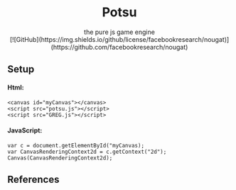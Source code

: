 <div align="center">
<h1>Potsu </h1> the pure js game engine
<br>
[![GitHub](https://img.shields.io/github/license/facebookresearch/nougat)](https://github.com/facebookresearch/nougat)
<br>
</div>

<h2>Setup</h2>
    <h4> Html: </h4>
    
    <canvas id="myCanvas"></canvas>
    <script src="potsu.js"></script>
    <script src="GREG.js"></script>
    
<h4> JavaScript: </h4>

    var c = document.getElementById("myCanvas);
    var CanvasRenderingContext2d = c.getContext("2d");
    Canvas(CanvasRenderingContext2d);


<h2>References</h2>





